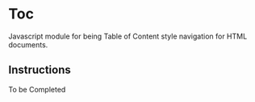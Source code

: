 # Toc
Javascript module for being Table of Content style navigation for HTML documents.


## Instructions

To be Completed
